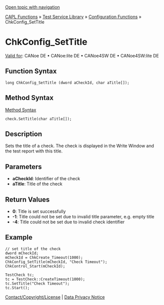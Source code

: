 [Open topic with navigation](../../../../../CANoeDEFamily.htm#Topics/CAPLFunctions/Test/Functions/CAPLfunctionChkConfigSetTitle.md)

[CAPL Functions](../../CAPLfunctions.md) » [Test Service Library](../CAPLfunctionsTSLOverview.md) » [Configuration Functions](../CAPLfunctionsTSLConfigurationFunctions.md) » ChkConfig_SetTitle

# ChkConfig_SetTitle

[Valid for](../../../Shared/FeatureAvailability.md): CANoe DE • CANoe:lite DE • CANoe4SW DE • CANoe4SW:lite DE

## Function Syntax

```plaintext
long ChkConfig_SetTitle (dword aCheckId, char aTitle[]);
```

## Method Syntax

[Method Syntax](../../../Shared/CAPL/General/ClassesAndObjects.md)

```plaintext
check.SetTitle(char aTitle[]);
```

## Description

Sets the title of a check. The check is displayed in the Write Window and the test report with this title.

## Parameters

- **aCheckId**: Identifier of the check
- **aTitle**: Title of the check

## Return Values

- **0**: Title is set successfully
- **-1**: Title could not be set due to invalid title parameter, e.g. empty title
- **-4**: Title could not be set due to invalid check identifier

## Example

```plaintext
// set title of the check
dword mCheckId;
mCheckId = ChkCreate_Timeout(1000);
ChkConfig_SetTitle(mCheckId, "Check Timeout");
ChkControl_Start(mCheckId);

TestCheck tc;
tc = TestCheck::CreateTimeout(1000);
tc.SetTitle("Check Timeout");
tc.Start();
```

[Contact/Copyright/License](../../../Shared/ContactCopyrightLicense.md) | [Data Privacy Notice](https://www.vector.com/int/en/company/get-info/privacy-policy/)
